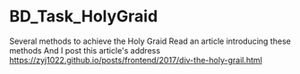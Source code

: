 # BD_Task_HolyGraid
Several methods to achieve the Holy Graid
Read an article introducing these methods
And I post this article's address https://zyj1022.github.io/posts/frontend/2017/div-the-holy-grail.html
